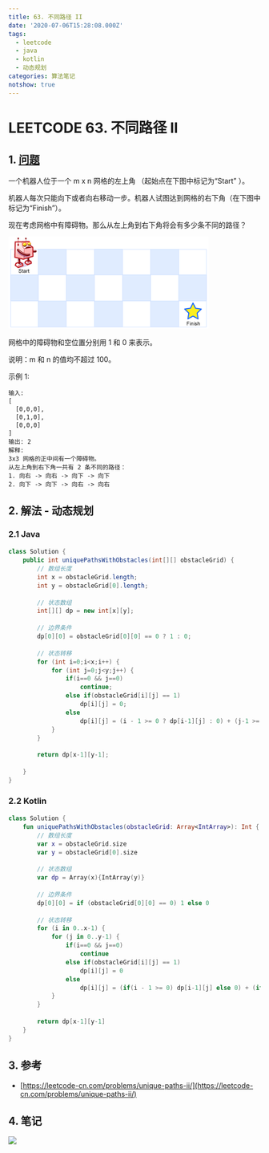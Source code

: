 ```yaml
---
title: 63. 不同路径 II
date: '2020-07-06T15:28:08.000Z'
tags:
  - leetcode
  - java
  - kotlin
  - 动态规划
categories: 算法笔记
notshow: true
---
```


# LEETCODE 63. 不同路径 II

## 1. [问题](https://leetcode-cn.com/problems/unique-paths-ii/)

一个机器人位于一个 m x n 网格的左上角 （起始点在下图中标记为“Start” ）。

机器人每次只能向下或者向右移动一步。机器人试图达到网格的右下角（在下图中标记为“Finish”）。

现在考虑网格中有障碍物。那么从左上角到右下角将会有多少条不同的路径？

![](../../../.gitbook/assets/image.png)

网格中的障碍物和空位置分别用 1 和 0 来表示。

说明：m 和 n 的值均不超过 100。

示例 1:

```text
输入:
[
  [0,0,0],
  [0,1,0],
  [0,0,0]
]
输出: 2
解释:
3x3 网格的正中间有一个障碍物。
从左上角到右下角一共有 2 条不同的路径：
1. 向右 -> 向右 -> 向下 -> 向下
2. 向下 -> 向下 -> 向右 -> 向右
```

## 2. 解法 - 动态规划

### 2.1 Java

```java
class Solution {
    public int uniquePathsWithObstacles(int[][] obstacleGrid) {
        // 数组长度
        int x = obstacleGrid.length;
        int y = obstacleGrid[0].length;

        // 状态数组
        int[][] dp = new int[x][y];

        // 边界条件
        dp[0][0] = obstacleGrid[0][0] == 0 ? 1 : 0;

        // 状态转移
        for (int i=0;i<x;i++) {
            for (int j=0;j<y;j++) {
                if(i==0 && j==0)
                    continue;
                else if(obstacleGrid[i][j] == 1)
                    dp[i][j] = 0;
                else 
                    dp[i][j] = (i - 1 >= 0 ? dp[i-1][j] : 0) + (j-1 >= 0 ? dp[i][j-1] : 0);
            }
        }

        return dp[x-1][y-1];

    }
}
```

### 2.2 Kotlin

```kotlin
class Solution {
    fun uniquePathsWithObstacles(obstacleGrid: Array<IntArray>): Int {
        // 数组长度
        var x = obstacleGrid.size
        var y = obstacleGrid[0].size

        // 状态数组
        var dp = Array(x){IntArray(y)}

        // 边界条件
        dp[0][0] = if (obstacleGrid[0][0] == 0) 1 else 0

        // 状态转移  
        for (i in 0..x-1) {
            for (j in 0..y-1) {
                if(i==0 && j==0)
                    continue
                else if(obstacleGrid[i][j] == 1)
                    dp[i][j] = 0
                else 
                    dp[i][j] = (if(i - 1 >= 0) dp[i-1][j] else 0) + (if(j-1 >= 0) dp[i][j-1] else 0)
            }
        }

        return dp[x-1][y-1]
    }
}
```

## 3. 参考

* [https://leetcode-cn.com/problems/unique-paths-ii/](https://leetcode-cn.com/problems/unique-paths-ii/)

## 4. 笔记

![](https://777blog.oss-cn-shanghai.aliyuncs.com/leetcode/leetcode-63.jpg)

